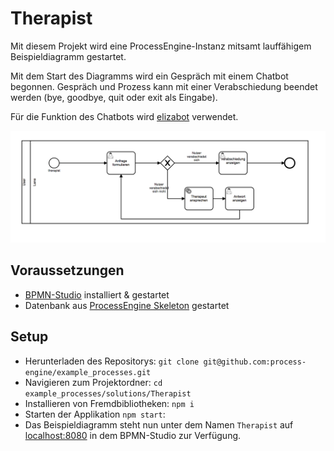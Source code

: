 # Therapist

Mit diesem Projekt wird eine ProcessEngine-Instanz mitsamt lauffähigem
Beispieldiagramm gestartet.

Mit dem Start des Diagramms wird ein Gespräch mit einem Chatbot
begonnen.  Gespräch und Prozess kann mit einer Verabschiedung beendet
werden (bye, goodbye, quit oder exit als Eingabe).

Für die Funktion des Chatbots wird
[elizabot](https://github.com/tkafka/node-elizabot) verwendet.

![Screenshot](diagram_screenshot.png)

## Voraussetzungen

- [BPMN-Studio](https://github.com/process-engine/bpmn-studio) installiert & gestartet
- Datenbank aus [ProcessEngine
Skeleton](https://github.com/process-engine/skeleton/tree/develop/database)
gestartet

## Setup

- Herunterladen des Repositorys: ```git clone git@github.com:process-engine/example_processes.git```
- Navigieren zum Projektordner: ```cd example_processes/solutions/Therapist```
- Installieren von Fremdbibliotheken: ```npm i```
- Starten der Applikation `npm start`:
- Das Beispieldiagramm steht nun unter dem Namen `Therapist` auf <localhost:8080> in dem
  BPMN-Studio zur Verfügung.
